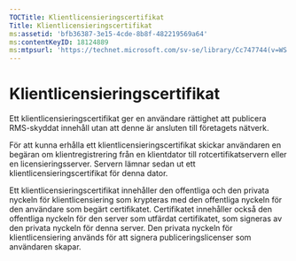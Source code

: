 ```yaml
---
TOCTitle: Klientlicensieringscertifikat
Title: Klientlicensieringscertifikat
ms:assetid: 'bfb36387-3e15-4cde-8b8f-482219569a64'
ms:contentKeyID: 18124889
ms:mtpsurl: 'https://technet.microsoft.com/sv-se/library/Cc747744(v=WS.10)'
---
```


Klientlicensieringscertifikat
=============================

Ett klientlicensieringscertifikat ger en användare rättighet att publicera RMS-skyddat innehåll utan att denne är ansluten till företagets nätverk.

För att kunna erhålla ett klientlicensieringscertifikat skickar användaren en begäran om klientregistrering från en klientdator till rotcertifikatservern eller en licensieringsserver. Servern lämnar sedan ut ett klientlicensieringscertifikat för denna dator.

Ett klientlicensieringscertifikat innehåller den offentliga och den privata nyckeln för klientlicensiering som krypteras med den offentliga nyckeln för den användare som begärt certifikatet. Certifikatet innehåller också den offentliga nyckeln för den server som utfärdat certifikatet, som signeras av den privata nyckeln för denna server. Den privata nyckeln för klientlicensiering används för att signera publiceringslicenser som användaren skapar.
